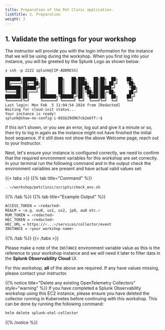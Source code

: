 ```yaml
---
title: Preparation of the Pet Clinic application. 
linkTitle: 2. Preparation
weight: 3
---
```


## 1. Validate the settings for your workshop

The instructor will provide you with the login information for the instance that we will be using during the workshop.
When you first log into your instance, you will be greeted by the Splunk Logo as shown below:

```text
❯ ssh -p 2222 splunk@[IP-ADDRESS]

███████╗██████╗ ██╗     ██╗   ██╗███╗   ██╗██╗  ██╗    ██╗  
██╔════╝██╔══██╗██║     ██║   ██║████╗  ██║██║ ██╔╝    ╚██╗ 
███████╗██████╔╝██║     ██║   ██║██╔██╗ ██║█████╔╝      ╚██╗
╚════██║██╔═══╝ ██║     ██║   ██║██║╚██╗██║██╔═██╗      ██╔╝
███████║██║     ███████╗╚██████╔╝██║ ╚████║██║  ██╗    ██╔╝ 
╚══════╝╚═╝     ╚══════╝ ╚═════╝ ╚═╝  ╚═══╝╚═╝  ╚═╝    ╚═╝  
Last login: Mon Feb  5 11:04:54 2024 from [Redacted]
Waiting for cloud-init status...
Your instance is ready!
splunk@show-no-config-i-0d1b29d967cb2e6ff:~$ 
```

If this isn't shown, or you see an error, log out and give it a minute or so, then try to log in again as the instance might not have finished the initial boot sequence. If it still does not show the above Welcome page, reach out to your Instructor.

Next, let's ensure your instance is configured correctly, we need to confirm that the required environment variables for this workshop are set correctly. In your terminal run the following command and in the output check the environment variables are present and have actual valid values set:

{{< tabs >}}
{{% tab title="Command" %}}

``` bash
. ~/workshop/petclinic/scripts/check_env.sh
```

{{% /tab %}}
{{% tab title="Example Output" %}}

``` bash
ACCESS_TOKEN = <redacted>
REALM = <e.g. eu0, us1, us2, jp0, au0 etc.>
RUM_TOKEN = <redacted>
HEC_TOKEN = <redacted>
HEC_URL = https://<...>/services/collector/event
INSTANCE = <your workshop name>
```

{{% /tab %}}
{{< /tabs >}}

Please make a note of the `INSTANCE` environment variable value as this is the reference to your workshop instance and we will need it later to filter data in the **Splunk Observability Cloud** UI.

For this workshop, **all** of the above are required. If any have values missing, please contact your instructor.

{{% notice title="Delete any existing OpenTelemetry Collectors" style="warning" %}}
If you have completed a Splunk Observability workshop using this EC2 instance, please ensure you have deleted the collector running in Kubernetes before continuing with this workshop. This can be done by running the following command:

``` bash
helm delete splunk-otel-collector
```

{{% /notice %}}
